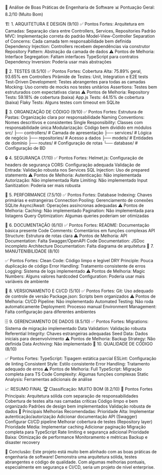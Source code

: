 🎯 Análise de Boas Práticas de Engenharia de Software
📊 Pontuação Geral: 8.2/10 (Muito Bom)

🏗️ 1. ARQUITETURA E DESIGN (9/10)
✅ Pontos Fortes:
Arquitetura em Camadas: Separação clara entre Controllers, Services, Repositories
Padrão MVC: Implementação correta do padrão Model-View-Controller
Separation of Concerns: Cada camada tem responsabilidade bem definida
Dependency Injection: Controllers recebem dependências via construtor
Repository Pattern: Abstração da camada de dados
⚠️ Pontos de Melhoria:
Interface Segregation: Faltam interfaces TypeScript para contratos
Dependency Inversion: Poderia usar mais abstrações

🧪 2. TESTES (8.5/10)
✅ Pontos Fortes:
Cobertura Alta: 75.89% geral, 93.65% em Controllers
Pirâmide de Testes: Unit, Integration e E2E tests
Test-Driven Development: Testes abrangentes para todas as camadas
Mocking: Uso correto de mocks nos testes unitários
Assertions: Testes bem estruturados com expectativas claras
⚠️ Pontos de Melhoria:
Repository Tests: 59.18% de cobertura (baixa)
App.js Tests: 44.15% de cobertura (baixa)
Flaky Tests: Alguns testes com timeout em SQLite

📁 3. ORGANIZAÇÃO DE CÓDIGO (9/10)
✅ Pontos Fortes:
Estrutura de Pastas: Organização clara por responsabilidade
Naming Conventions: Nomes descritivos e consistentes
Single Responsibility: Classes com responsabilidade única
Modularização: Código bem dividido em módulos
src/
├── controllers/     # Camada de apresentação
├── services/        # Lógica de negócio
├── repositories/    # Acesso a dados
├── models/          # Entidades de domínio
├── routes/          # Configuração de rotas
└── database/        # Configuração de BD

🔒 4. SEGURANÇA (7/10)
✅ Pontos Fortes:
Helmet.js: Configuração de headers de segurança
CORS: Configuração adequada
Validação de Entrada: Validação robusta nos Services
SQL Injection: Uso de prepared statements
⚠️ Pontos de Melhoria:
Autenticação: Não implementada
Autorização: Não implementada
Rate Limiting: Não implementado
Input Sanitization: Poderia ser mais robusta

🚀 5. PERFORMANCE (7.5/10)
✅ Pontos Fortes:
Database Indexing: Chaves primárias e estrangeiras
Connection Pooling: Gerenciamento de conexões SQLite
Async/Await: Operações assíncronas adequadas
⚠️ Pontos de Melhoria:
Caching: Não implementado
Pagination: Não implementada para listagens
Query Optimization: Algumas queries poderiam ser otimizadas

📝 6. DOCUMENTAÇÃO (6/10)
✅ Pontos Fortes:
README: Documentação básica presente
Code Comments: Comentários em funções complexas
API Structure: Estrutura de rotas clara
⚠️ Pontos de Melhoria:
API Documentation: Falta Swagger/OpenAPI
Code Documentation: JSDoc incompleto
Architecture Documentation: Falta diagrama de arquitetura
🔧 7. MANUTENIBILIDADE (8/10)

✅ Pontos Fortes:
Clean Code: Código limpo e legível
DRY Principle: Pouca duplicação de código
Error Handling: Tratamento consistente de erros
Logging: Sistema de logs implementado
⚠️ Pontos de Melhoria:
Magic Numbers: Alguns valores hardcoded
Configuration: Poderia usar mais variáveis de ambiente

🔄 8. VERSIONAMENTO E CI/CD (5/10)
✅ Pontos Fortes:
Git: Uso adequado de controle de versão
Package.json: Scripts bem organizados
⚠️ Pontos de Melhoria:
CI/CD Pipeline: Não implementado
Automated Testing: Não roda automaticamente
Deployment: Processo manual
Environment Management: Falta configuração para diferentes ambientes

🗄️ 9. GERENCIAMENTO DE DADOS (8.5/10)
✅ Pontos Fortes:
Migrations: Sistema de migração implementado
Data Validation: Validação robusta
Referential Integrity: Chaves estrangeiras adequadas
Seed Data: Dados iniciais para desenvolvimento
⚠️ Pontos de Melhoria:
Backup Strategy: Não definida
Data Archiving: Não implementado
🎨 10. QUALIDADE DE CÓDIGO (8/10)

✅ Pontos Fortes:
TypeScript: Tipagem estática parcial
ESLint: Configuração de linting
Consistent Style: Estilo consistente
Error Handling: Tratamento adequado de erros
⚠️ Pontos de Melhoria:
Full TypeScript: Migração completa para TS
Code Complexity: Algumas funções complexas
Static Analysis: Ferramentas adicionais de análise

📈 RESUMO FINAL
🏆 Classificação: MUITO BOM (8.2/10)
🎯 Pontos Fortes Principais:
Arquitetura sólida com separação de responsabilidades
Cobertura de testes alta nas camadas críticas
Código limpo e bem organizado
Padrões de design bem implementados
Validação robusta de dados
🔧 Principais Melhorias Recomendadas:
Prioridade Alta:
Implementar autenticação/autorização
Adicionar documentação API (Swagger)
Configurar CI/CD pipeline
Melhorar cobertura de testes (Repository layer)
Prioridade Média:
Implementar caching
Adicionar paginação
Migração completa para TypeScript
Rate limiting e segurança adicional
Prioridade Baixa:
Otimização de performance
Monitoramento e métricas
Backup e disaster recovery

🎉 Conclusão:
Este projeto está muito bem alinhado com as boas práticas de engenharia de software! Demonstra uma arquitetura sólida, testes abrangentes e código de qualidade. Com algumas melhorias pontuais, especialmente em segurança e CI/CD, seria um projeto de nível enterprise.
